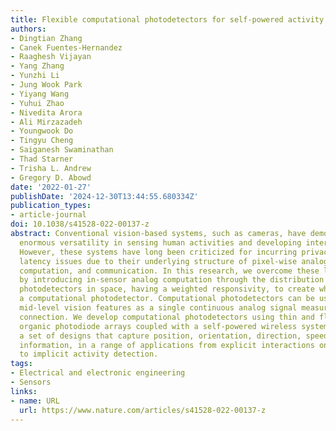 ```yaml
---
title: Flexible computational photodetectors for self-powered activity sensing
authors:
- Dingtian Zhang
- Canek Fuentes-Hernandez
- Raaghesh Vijayan
- Yang Zhang
- Yunzhi Li
- Jung Wook Park
- Yiyang Wang
- Yuhui Zhao
- Nivedita Arora
- Ali Mirzazadeh
- Youngwook Do
- Tingyu Cheng
- Saiganesh Swaminathan
- Thad Starner
- Trisha L. Andrew
- Gregory D. Abowd
date: '2022-01-27'
publishDate: '2024-12-30T13:44:55.680334Z'
publication_types:
- article-journal
doi: 10.1038/s41528-022-00137-z
abstract: Conventional vision-based systems, such as cameras, have demonstrated their
  enormous versatility in sensing human activities and developing interactive environments.
  However, these systems have long been criticized for incurring privacy, power, and
  latency issues due to their underlying structure of pixel-wise analog signal acquisition,
  computation, and communication. In this research, we overcome these limitations
  by introducing in-sensor analog computation through the distribution of interconnected
  photodetectors in space, having a weighted responsivity, to create what we call
  a computational photodetector. Computational photodetectors can be used to extract
  mid-level vision features as a single continuous analog signal measured via a two-pin
  connection. We develop computational photodetectors using thin and flexible low-noise
  organic photodiode arrays coupled with a self-powered wireless system to demonstrate
  a set of designs that capture position, orientation, direction, speed, and identification
  information, in a range of applications from explicit interactions on everyday surfaces
  to implicit activity detection.
tags:
- Electrical and electronic engineering
- Sensors
links:
- name: URL
  url: https://www.nature.com/articles/s41528-022-00137-z
---
```

